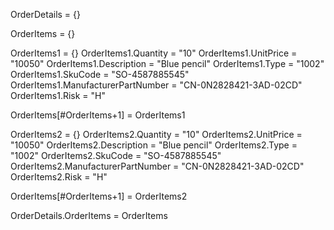 OrderDetails = {}


OrderItems = {}

OrderItems1 = {}
OrderItems1.Quantity = "10"
OrderItems1.UnitPrice = "10050"
OrderItems1.Description = "Blue pencil"
OrderItems1.Type = "1002"
OrderItems1.SkuCode = "SO-4587885545"
OrderItems1.ManufacturerPartNumber = "CN-0N2828421-3AD-02CD"
OrderItems1.Risk = "H"

OrderItems[#OrderItems+1] = OrderItems1

OrderItems2 = {}
OrderItems2.Quantity = "10"
OrderItems2.UnitPrice = "10050"
OrderItems2.Description = "Blue pencil"
OrderItems2.Type = "1002"
OrderItems2.SkuCode = "SO-4587885545"
OrderItems2.ManufacturerPartNumber = "CN-0N2828421-3AD-02CD"
OrderItems2.Risk = "H"

OrderItems[#OrderItems+1] = OrderItems2

OrderDetails.OrderItems = OrderItems
